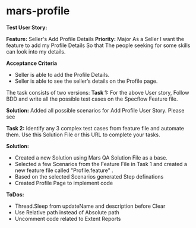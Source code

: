 ﻿# mars-profile

**Test User Story:**

**Feature:** Seller's Add Profile Details
**Priority:** Major
As a Seller 
I want the feature to add my Profile Details
So that
The people seeking for some skills can look into my details.

**Acceptance Criteria**
 - Seller is able to add the Profile Details.
 - Seller is able to see the seller’s details on the Profile page.

The task consists of two versions:
**Task 1:** For the above User story, Follow BDD and write all the possible test cases on the
Specflow Feature file.

**Solution:** Added all possible scenarios for Add Profile User Story.
Please see <url>

**Task 2:** Identify any 3 complex test cases from feature file and automate them.
Use this Solution File or this URL to complete your tasks.

**Solution:** 
 - Created a new Solution using Mars QA Solution File as a base.
 - Selected a few Scenarios from the Feature File in Task 1 and created a new feature file called "Profile.feature" <url>.
 - Based on the selected Scenarios generated Step definations  <url>
 - Created Profile Page <url> to implement code 

**ToDos:**
 - Thread.Sleep from updateName and description before Clear
 - Use Relative path instead of Absolute path
 - Uncomment code related to Extent Reports